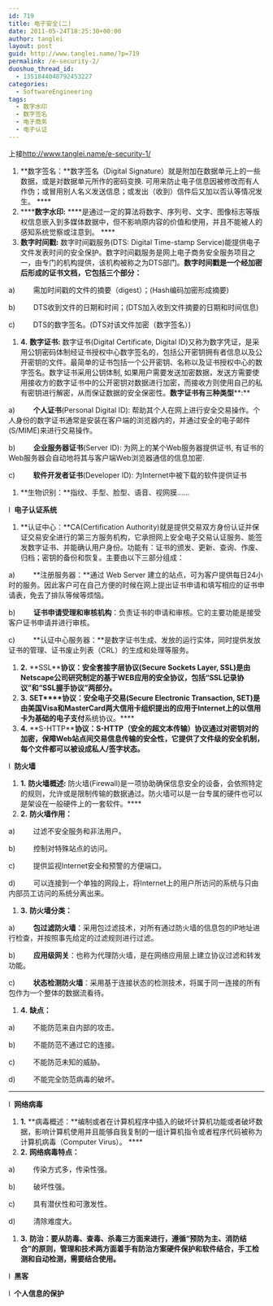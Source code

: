 ```yaml
---
id: 719
title: 电子安全(二)
date: 2011-05-24T18:25:30+00:00
author: tanglei
layout: post
guid: http://www.tanglei.name/?p=719
permalink: /e-security-2/
duoshuo_thread_id:
  - 1351844048792453227
categories:
  - SoftwareEngineering
tags:
  - 数字水印
  - 数字签名
  - 电子商务
  - 电子认证
---
```

<div>
  上接<a href="http://www.tanglei.name/e-security-1/">http://www.tanglei.name/e-security-1/</a>
</div>

  1. **数字签名：**数字签名（Digital Signature）就是附加在数据单元上的一些数据，或是对数据单元所作的密码变换. 可用来防止电子信息因被修改而有人作伪；或冒用别人名义发送信息；或发出（收到）信件后又加以否认等情况发生。 ****
  2.  ******数字水印:** ****是通过一定的算法将数字、序列号、文字、图像标志等版权信息嵌入到多媒体数据中，但不影响原内容的价值和使用，并且不能被人的感知系统觉察或注意到。 ****
  3. **数字时间戳:** 数字时间戳服务(DTS: Digital Time-stamp Service)能提供电子文件发表时间的安全保护。数字时间戳服务是网上电子商务安全服务项目之一，由专门的机构提供，该机构被称之为DTS部门。**数字时间戳是一个经加密后形成的证书文档，它包括三个部分：**

a)         需加时间戳的文件的摘要（digest）；(Hash编码加密形成摘要)

b)         DTS收到文件的日期和时间；(DTS加入收到文件摘要的日期和时间信息)

c)         DTS的数字签名。(DTS对该文件加密（数字签名）)

  1. **4.** **数字证书:** 数字证书(Digital Certificate, Digital ID)又称为数字凭证，是采用公钥密码体制经证书授权中心数字签名的，包括公开密钥拥有者信息以及公开密钥的文件。最简单的证书包括一个公开密钥、名称以及证书授权中心的数字签名。数字证书采用公钥体制, 如果用户需要发送加密数据，发送方需要使用接收方的数字证书中的公开密钥对数据进行加密，而接收方则使用自己的私有密钥进行解密，从而保证数据的安全保密性。**数字证书有三种类型****:**

a)         **个人证书**(Personal Digital ID): 帮助其个人在网上进行安全交易操作。个人身份的数字证书通常是安装在客户端的浏览器内的，并通过安全的电子邮件(S/MIME)来进行交易操作。

b)         **企业服务器证书**(Server ID): 为网上的某个Web服务器提供证书, 有证书的Web服务器会自动地将其与客户端Web浏览器通信的信息加密.

c)         **软件开发者证书**(Developer ID): 为Internet中被下载的软件提供证书

  1. **生物识别：**指纹、手型、脸型、语音、视网膜……

l  **电子认证系统**

  1. **认证中心：**CA(Certification Authority)就是提供交易双方身份认证并保证交易安全进行的第三方服务机构，它承担网上安全电子交易认证服务、能签发数字证书、并能确认用户身份。功能有：证书的颁发、更新、查询、作废、归档；密钥的备份和恢复。主要由以下三部分组成：

a)         **注册服务器：**通过 Web Server 建立的站点，可为客户提供每日24小时的服务。因此客户可在自己方便的时候在网上提出证书申请和填写相应的证书申请表，免去了排队等候等烦恼。

b)         **证书申请受理和审核机构**：负责证书的申请和审核。它的主要功能是接受客户证书申请并进行审核。

c)         **认证中心服务器：**是数字证书生成、发放的运行实体，同时提供发放证书的管理、证书废止列表（CRL）的生成和处理等服务。

  1. **2.** **SSL****协议：**安全套接字层协议(Secure Sockets Layer, SSL)是由Netscape公司研究制定的基于WEB应用的安全协议，包括“SSL记录协议”和“SSL握手协议”两部分。****
  2. **3.** **SET****协议：**安全电子交易(Secure Electronic Transaction, SET)是由美国Visa和MasterCard两大信用卡组织提出的应用于Internet上的以**信用卡为基础的电子支付**系统协议。****
  3. **4.** **S-HTTP****协议：**S-HTTP（安全的超文本传输）协议通过对密钥对的加密，保障Web站点间交易信息传输的安全性，它提供了文件级的安全机制，每个文件都可以被设成私人/签字状态。****

l  **防火墙**

  1. **1.** **防火墙概述:** 防火墙(Firewall)是一项协助确保信息安全的设备，会依照特定的规则，允许或是限制传输的数据通过。防火墙可以是一台专属的硬件也可以是架设在一般硬件上的一套软件。****
  2. **2.** **防火墙作用：**

a)         过滤不安全服务和非法用户。

b)         控制对特殊站点的访问。

c)         提供监视Internet安全和预警的方便端口。

d)         可以连接到一个单独的网段上，将Internet上的用户所访问的系统与只由内部员工访问的系统分离出来。

  1. **3.** **防火墙分类：**

a)         **包过滤防火墙**：采用包过滤技术，对所有通过防火墙的信息包的IP地址进行检查，并按照事先给定的过滤规则进行过滤。

b)         **应用级网关**：也称为代理防火墙，是在网络应用层上建立协议过滤和转发功能。

c)         **状态检测防火墙**：采用基于连接状态的检测技术，将属于同一连接的所有包作为一个整体的数据流看待。

  1. **4.** **缺点：**

a)         不能防范来自内部的攻击。

b)         不能防范不通过它的连接。

c)         不能防范未知的威胁。

d)         不能完全防范病毒的破坏。

 ****

l  **网络病毒**

  1. **1.** **病毒概述：**编制或者在计算机程序中插入的破坏计算机功能或者破坏数据，影响计算机使用并且能够自我复制的一组计算机指令或者程序代码被称为计算机病毒（Computer Virus）。 ****
  2. **2.** **网络病毒特点：**

a)         传染方式多，传染性强。

b)         破坏性强。

c)         具有潜伏性和可激发性。

d)         清除难度大。

  1. **3.** **防治：**要从防毒、查毒、杀毒三方面来进行，遵循“预防为主、消防结合”的原则，管理和技术两方面着手有防治方案硬件保护和软件结合，手工检测和自动检测，需要结合使用。****

l  **黑客**

l  **个人信息的保护**

&nbsp;